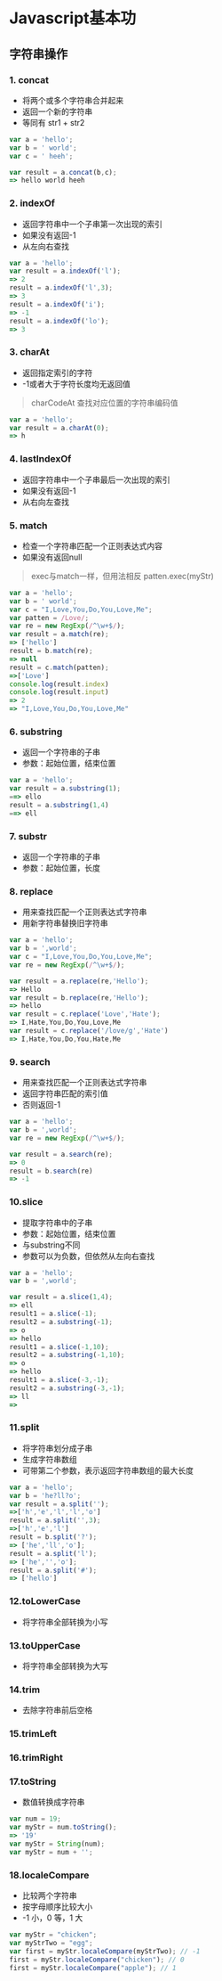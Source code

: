 # Javascript基本功
## 字符串操作
### 1. concat
* 将两个或多个字符串合并起来
* 返回一个新的字符串
* 等同有 str1 + str2

~~~js
var a = 'hello';
var b = ' world';
var c = ' heeh';

var result = a.concat(b,c);
=> hello world heeh
~~~

### 2. indexOf
* 返回字符串中一个子串第一次出现的索引
* 如果没有返回-1
* 从左向右查找

~~~js
var a = 'hello';
var result = a.indexOf('l');
=> 2
result = a.indexOf('l',3);
=> 3
result = a.indexOf('i');
=> -1
result = a.indexOf('lo');
=> 3
~~~

### 3. charAt
* 返回指定索引的字符
* -1或者大于字符长度均无返回值

> charCodeAt 查找对应位置的字符串编码值

~~~js
var a = 'hello';
var result = a.charAt(0);
=> h
~~~ 

### 4. lastIndexOf
* 返回字符串中一个子串最后一次出现的索引
* 如果没有返回-1
* 从右向左查找

### 5. match
* 检查一个字符串匹配一个正则表达式内容
* 如果没有返回null

> exec与match一样，但用法相反 patten.exec(myStr)

~~~js
var a = 'hello';
var b = ' world';
var c = "I,Love,You,Do,You,Love,Me";
var patten = /Love/;
var re = new RegExp(/^\w+$/);
var result = a.match(re);
=> ['hello']
result = b.match(re);
=> null
result = c.match(patten);
=>['Love']
console.log(result.index)
console.log(result.input)
=> 2
=> "I,Love,You,Do,You,Love,Me"
~~~

### 6. substring
* 返回一个字符串的子串
* 参数：起始位置，结束位置

~~~js
var a = 'hello';
var result = a.substring(1);
==> ello
result = a.substring(1,4)
==> ell 
~~~

### 7. substr
* 返回一个字符串的子串
* 参数：起始位置，长度

### 8. replace
* 用来查找匹配一个正则表达式字符串
* 用新字符串替换旧字符串

~~~js
var a = 'hello';
var b = ',world';
var c = "I,Love,You,Do,You,Love,Me";
var re = new RegExp(/^\w+$/);

var result = a.replace(re,'Hello');
=> Hello
var result = b.replace(re,'Hello');
=> hello
var result = c.replace('Love','Hate');
=> I,Hate,You,Do,You,Love,Me
var result = c.replace('/love/g','Hate')
=> I,Hate,You,Do,You,Hate,Me
~~~

### 9. search
* 用来查找匹配一个正则表达式字符串
* 返回字符串匹配的索引值
* 否则返回-1

~~~js
var a = 'hello';
var b = ',world';
var re = new RegExp(/^\w+$/);

var result = a.search(re);
=> 0
result = b.search(re)
=> -1
~~~

### 10.slice
* 提取字符串中的子串
* 参数：起始位置，结束位置
* 与substring不同
* 参数可以为负数，但依然从左向右查找

~~~js
var a = 'hello';
var b = ',world';

var result = a.slice(1,4);
=> ell
result1 = a.slice(-1);
result2 = a.substring(-1);
=> o
=> hello
result1 = a.slice(-1,10);
result2 = a.substring(-1,10);
=> o
=> hello
result1 = a.slice(-3,-1);
result2 = a.substring(-3,-1);
=> ll
=>
~~~

### 11.split
* 将字符串划分成子串
* 生成字符串数组
* 可带第二个参数，表示返回字符串数组的最大长度

~~~ js
var a = 'hello';
var b = 'he?ll?o';
var result = a.split('');
=>['h','e','l','l','o']
result = a.split('',3);
=>['h','e','l']
result = b.split('?');
=> ['he','ll','o'];
result = a.split('l');
=> ['he','','o'];
result = a.split('#');
=> ['hello']
~~~

### 12.toLowerCase
* 将字符串全部转换为小写

### 13.toUpperCase
* 将字符串全部转换为大写
### 14.trim
* 去除字符串前后空格

### 15.trimLeft
### 16.trimRight
### 17.toString
* 数值转换成字符串

~~~js
var num = 19;
var myStr = num.toString();
=> '19'
var myStr = String(num);
var myStr = num + '';
~~~

### 18.localeCompare
* 比较两个字符串
* 按字母顺序比较大小
* -1 小，0 等，1 大

~~~js
var myStr = "chicken";
var myStrTwo = "egg";
var first = myStr.localeCompare(myStrTwo); // -1
first = myStr.localeCompare("chicken"); // 0
first = myStr.localeCompare("apple"); // 1
~~~
